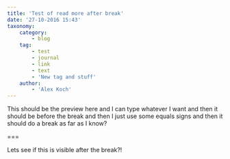 ```yaml
---
title: 'Test of read more after break'
date: '27-10-2016 15:43'
taxonomy:
    category:
        - blog
    tag:
        - test
        - journal
        - link
        - text
        - 'New tag and stuff'
    author:
        - 'Alex Koch'
---
```


This should be the preview here and I can type whatever I want and then it should be before the break and then I just use some equals signs and then it should do a break as far as I know?

===

Lets see if this is visible after the break?! 